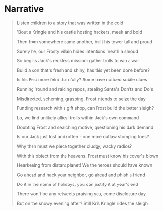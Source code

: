 # Narrative #

>Listen children to a story that was written in the cold
>
>'Bout a Kringle and his castle hosting hackers, meek and bold
>
>Then from somewhere came another, built his tower tall and proud
>
>Surely he, our Frosty villain hides intentions 'neath a shroud
>
>So begins Jack's reckless mission: gather trolls to win a war
>
>Build a con that's fresh and shiny, has this yet been done before?
>
>Is his Fest more feint than folly? Some have noticed subtle clues
>
>Running 'round and raiding repos, stealing Santa's Don'ts and Do's
>
>Misdirected, scheming, grasping, Frost intends to seize the day
>
>Funding research with a gift shop, can Frost build the better sleigh?
>
>Lo, we find unlikely allies: trolls within Jack's own command
>
>Doubting Frost and searching motive, questioning his dark demand
>
>Is our Jack just lost and rotten - one more outlaw stomping toes?
>
>Why then must we piece together cludgy, wacky radios?
>
>With this object from the heavens, Frost must know his cover's blown
>
>Hearkening from distant planet! We the heroes should have known
>
>Go ahead and hack your neighbor, go ahead and phish a friend
>
>Do it in the name of holidays, you can justify it at year's end
>
>There won't be any retweets praising you, come disclosure day
>
>But on the snowy evening after? Still Kris Kringle rides the sleigh


